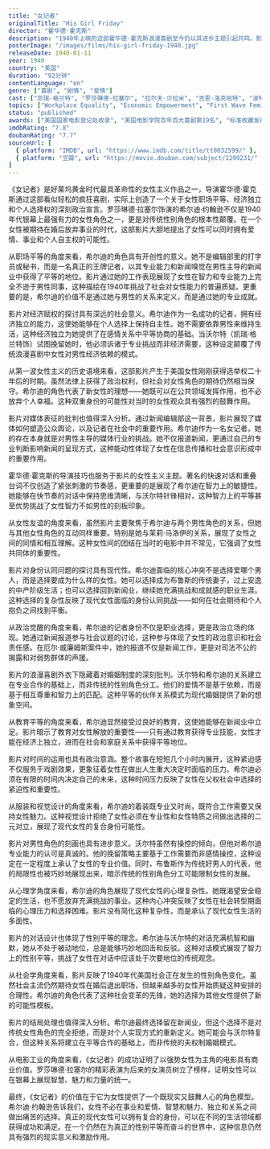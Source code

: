 ```yaml
---
title: "女记者"
originalTitle: "His Girl Friday"
director: "霍华德·霍克斯"
description: "1940年上映的这部霍华德·霍克斯浪漫喜剧至今仍以其进步主题引起共鸣。影片由罗莎琳德·拉塞尔饰演希尔迪，一位明星记者，她对自己想要的生活（传统的和非传统的）有着自己的想法，不会让她的老板兼前夫（凯瑞·格兰特饰）阻挡她的道路。"
posterImage: "/images/films/his-girl-friday-1940.jpg"
releaseDate: 1940-01-11
year: 1940
country: "美国"
duration: "92分钟"
contentLanguage: "en"
genre: ["喜剧", "剧情", "爱情"]
cast: ["凯瑞·格兰特", "罗莎琳德·拉塞尔", "拉尔夫·贝拉米", "吉恩·洛克哈特", "波特·霍尔", "欧内斯特·特鲁埃克斯"]
topics: ["Workplace Equality", "Economic Empowerment", "First Wave Feminism", "Media Representation Critique", "Female Friendship", "Identity Formation", "Political Consciousness", "Education Equality"]
status: "published"
awards: ["美国国家电影登记处收录", "美国电影学院百年百大喜剧第19名", "标准收藏发行", "时代杂志十年百佳电影"]
imdbRating: "7.8"
doubanRating: "7.7"
sourceUrl: [
  { platform: "IMDB", url: "https://www.imdb.com/title/tt0032599/" },
  { platform: "豆瓣", url: "https://movie.douban.com/subject/1299231/" }
]
---
```


《女记者》是好莱坞黄金时代最具革命性的女性主义作品之一，导演霍华德·霍克斯通过这部看似轻松的疯狂喜剧，实际上创造了一个关于女性职场平等、经济独立和个人选择权的深刻政治宣言。罗莎琳德·拉塞尔饰演的希尔迪·约翰逊不仅是1940年代银幕上最强有力的女性角色之一，更是对传统性别角色的根本性颠覆。在一个女性被期待在婚后放弃事业的时代，这部影片大胆地提出了女性可以同时拥有爱情、事业和个人自主权的可能性。

从职场平等的角度来看，希尔迪的角色具有开创性的意义。她不是编辑部里的打字员或秘书，而是一名真正的王牌记者，以其专业能力和新闻嗅觉在男性主导的新闻业中获得了平等的地位。影片通过她的工作表现展现了女性在智力和专业能力上完全不逊于男性同事，这种描绘在1940年挑战了社会对女性能力的普遍质疑。更重要的是，希尔迪的价值不是通过她与男性的关系来定义，而是通过她的专业成就。

影片对经济赋权的探讨具有深远的社会意义。希尔迪作为一名成功的记者，拥有经济独立的能力，这使她能够在个人选择上保持自主性。她不需要依靠男性来维持生活，这种经济独立为她提供了在感情关系中平等协商的基础。当沃尔特（凯瑞·格兰特饰）试图挽留她时，他必须诉诸于专业挑战而非经济需要，这种设定颠覆了传统浪漫喜剧中女性对男性经济依赖的模式。

从第一波女性主义的历史语境来看，这部影片产生于美国女性刚刚获得选举权二十年后的时期。虽然法律上获得了政治权利，但社会对女性角色的期待仍然相当保守。希尔迪的角色代表了新女性的理想——她既可以在公共领域发挥作用，也不必放弃个人幸福。这种双重身份的可能性对当时的女性观众具有强烈的鼓舞作用。

影片对媒体表征的批判也值得深入分析。通过新闻编辑部这一背景，影片展现了媒体如何塑造公众舆论，以及记者在社会中的重要作用。希尔迪作为一名女记者，她的存在本身就是对男性主导的媒体行业的挑战。她不仅报道新闻，更通过自己的专业判断影响新闻的呈现方式，这种能动性体现了女性在信息传播和社会意识形成中的重要作用。

霍华德·霍克斯的导演技巧也服务于影片的女性主义主题。著名的快速对话和重叠台词不仅创造了紧张刺激的节奏感，更重要的是展现了希尔迪在智力上的敏捷性。她能够在快节奏的对话中保持思维清晰，与沃尔特针锋相对，这种智力上的平等甚至优势挑战了女性智力不如男性的刻板印象。

从女性友谊的角度来看，虽然影片主要聚焦于希尔迪与两个男性角色的关系，但她与其他女性角色的互动同样重要。特别是她与茉莉·马洛伊的关系，展现了女性之间的同情和相互理解。这种女性间的团结在当时的电影中并不常见，它强调了女性共同体的重要性。

影片对身份认同问题的探讨具有现代性。希尔迪面临的核心冲突不是选择爱哪个男人，而是选择要成为什么样的女性。她可以选择成为布鲁斯的传统妻子，过上安逸的中产阶级生活；也可以选择回到新闻业，继续她充满挑战和成就感的职业生涯。这种选择的复杂性反映了现代女性面临的身份认同挑战——如何在社会期待和个人抱负之间找到平衡。

从政治觉醒的角度来看，希尔迪的记者身份不仅是职业选择，更是政治立场的体现。她通过新闻报道参与社会议题的讨论，这种参与体现了女性的政治意识和社会责任感。在厄尔·威廉姆斯案件中，她的报道不仅是新闻工作，更是对司法不公的揭露和对弱势群体的声援。

影片的浪漫喜剧外衣下隐藏着对婚姻制度的深刻批判。沃尔特和希尔迪的关系建立在专业合作的基础上，而非传统的性别角色分工。他们的爱情不是基于依赖，而是基于相互尊重和智力上的匹配。这种平等的伙伴关系模式为现代婚姻提供了新的想象空间。

从教育平等的角度来看，希尔迪显然接受过良好的教育，这使她能够在新闻业中立足。影片暗示了教育对女性解放的重要性——只有通过教育获得专业技能，女性才能在经济上独立，进而在社会和家庭关系中获得平等地位。

影片对时间的运用也具有政治意涵。整个故事在短短几个小时内展开，这种紧迫感不仅服务于戏剧效果，更象征着女性在做出人生重大决定时面临的压力。希尔迪必须在有限的时间内决定自己的未来，这种时间压力反映了女性在父权社会中选择的紧迫性和重要性。

从服装和视觉设计的角度来看，希尔迪的着装既专业又时尚，既符合工作需要又保持女性魅力。这种视觉设计拒绝了女性必须在专业性和女性特质之间做出选择的二元对立，展现了现代女性的复合身份可能性。

影片对男性角色的刻画也具有进步意义。沃尔特虽然有操控的倾向，但他对希尔迪专业能力的认可是真诚的。他的挽留策略主要基于工作需要而非感情操控，这种设定在一定程度上承认了女性的专业价值。同时，布鲁斯作为传统好男人的代表，他的局限性也被巧妙地展现出来，暗示传统的性别角色分工可能限制女性的发展。

从心理学角度来看，希尔迪的角色展现了现代女性的心理复杂性。她既渴望安全稳定的生活，也不愿放弃充满挑战的事业。这种内心冲突反映了女性在社会转型期面临的心理压力和选择困难。影片没有简化这种复杂性，而是承认了现代女性生活的多面性。

影片的对话设计也体现了性别平等的理念。希尔迪与沃尔特的对话充满机智和幽默，她从不处于被动地位，总是能够巧妙地回击和反驳。这种对话模式展现了智力上的性别平等，挑战了女性在对话中应该处于次要地位的传统观念。

从社会学角度来看，影片反映了1940年代美国社会正在发生的性别角色变化。虽然社会主流仍然期待女性在婚后退出职场，但越来越多的女性开始质疑这种安排的合理性。希尔迪的角色代表了这种社会变革的先锋，她的选择为其他女性提供了新的可能性模板。

影片的结局处理也值得深入分析。希尔迪最终选择留在新闻业，但这个选择不是对传统女性角色的完全拒绝，而是对个人实现方式的重新定义。她可能会与沃尔特复合，但这种关系将建立在平等合作的基础上，而非传统的夫权制婚姻模式。

从电影工业的角度来看，《女记者》的成功证明了以强势女性为主角的电影具有商业价值。罗莎琳德·拉塞尔的精彩表演为后来的女演员树立了榜样，证明女性可以在银幕上展现智慧、魅力和力量的统一。

最终，《女记者》的价值在于它为女性提供了一个既现实又鼓舞人心的角色模型。希尔迪·约翰逊告诉我们，女性不必在事业和爱情、智慧和魅力、独立和关系之间做出痛苦的选择。真正的现代女性可以拥有复合的身份，可以在不同的生活领域都获得成功和满足。在一个仍然在为真正的性别平等而奋斗的世界中，这种信息仍然具有强烈的现实意义和激励作用。